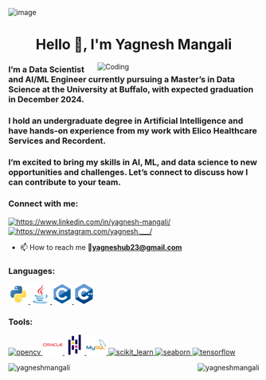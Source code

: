 

![image](https://github.com/YagneshMangali/YagneshMangali/assets/78140862/1b4bba8b-d844-4365-b649-10d2f4709be6)


<h1 align="center">Hello 👋, I'm Yagnesh Mangali</h1>
<img align="right" alt = "Coding" width ="325" src = https://cdn.dribbble.com/users/1292677/screenshots/6139167/avento.gif>
<h3 align="">I’m a Data Scientist and AI/ML Engineer currently pursuing a Master’s in Data Science at the University at Buffalo, with expected graduation in December 2024. </h3>
<h3 align="left">I hold an undergraduate degree in Artificial Intelligence and have hands-on experience from my work with Elico Healthcare Services and Recordent. </h3>
<h3 align="left">I’m excited to bring my skills in AI, ML, and data science to new opportunities and challenges. Let’s connect to discuss how I can contribute to your team.</h3>





<h3 align="left">Connect with me:</h3>
<p align="left">
<a href="https://linkedin.com/in/yagnesh-mangali/" target="blank"><img align="center" src="https://raw.githubusercontent.com/rahuldkjain/github-profile-readme-generator/master/src/images/icons/Social/linked-in-alt.svg" alt="https://www.linkedin.com/in/yagnesh-mangali/" height="30" width="40" /></a>
<a href="https://instagram.com/yagnesh.___/" target="blank"><img align="center" src="https://raw.githubusercontent.com/rahuldkjain/github-profile-readme-generator/master/src/images/icons/Social/instagram.svg" alt="https://www.instagram.com/yagnesh.___/" height="30" width="40" /></a>
</p>

- 📫 How to reach me 📧**yagneshub23@gmail.com**

<h3 align="left">Languages:</h3>
<p align="left"> <a href="https://www.python.org" target="_blank" rel="noreferrer"> <img src="https://raw.githubusercontent.com/devicons/devicon/master/icons/python/python-original.svg" alt="python" width="40" height="40"/> </a> </a> <a href="https://www.java.com" target="_blank" rel="noreferrer"> <img src="https://raw.githubusercontent.com/devicons/devicon/master/icons/java/java-original.svg" alt="java" width="40" height="40"/> <a href="https://www.cprogramming.com/" target="_blank" rel="noreferrer"> <img src="https://raw.githubusercontent.com/devicons/devicon/master/icons/c/c-original.svg" alt="c" width="40" height="40"/> </a> <a href="https://www.w3schools.com/cpp/" target="_blank" rel="noreferrer"> <img src="https://raw.githubusercontent.com/devicons/devicon/master/icons/cplusplus/cplusplus-original.svg" alt="cplusplus" width="40" height="40"/> </a>   </a>  </p>

<h3 align="centre"> Tools:</h3>
<p align="left"> <a href="https://opencv.org/" target="_blank" rel="noreferrer"> <img src="https://www.vectorlogo.zone/logos/opencv/opencv-icon.svg" alt="opencv" width="40" height="40"/> </a> <a href="https://www.oracle.com/" target="_blank" rel="noreferrer"> <img src="https://raw.githubusercontent.com/devicons/devicon/master/icons/oracle/oracle-original.svg" alt="oracle" width="40" height="40"/> </a> <a href="https://pandas.pydata.org/" target="_blank" rel="noreferrer"> <img src="https://raw.githubusercontent.com/devicons/devicon/2ae2a900d2f041da66e950e4d48052658d850630/icons/pandas/pandas-original.svg" alt="pandas" width="40" height="40"/>  </a> <a href="https://www.mysql.com/" target="_blank" rel="noreferrer"> <img src="https://raw.githubusercontent.com/devicons/devicon/master/icons/mysql/mysql-original-wordmark.svg" alt="mysql" width="40" height="40"/> <a href="https://scikit-learn.org/" target="_blank" rel="noreferrer"> <img src="https://upload.wikimedia.org/wikipedia/commons/0/05/Scikit_learn_logo_small.svg" alt="scikit_learn" width="40" height="40"/> </a> <a href="https://seaborn.pydata.org/" target="_blank" rel="noreferrer"> <img src="https://seaborn.pydata.org/_images/logo-mark-lightbg.svg" alt="seaborn" width="40" height="40"/> </a> <a href="https://www.tensorflow.org" target="_blank" rel="noreferrer"> <img src="https://www.vectorlogo.zone/logos/tensorflow/tensorflow-icon.svg" alt="tensorflow" width="40" height="40"/> </a> </p>
  
<p><img align="right" src="https://github-readme-streak-stats.herokuapp.com/?user=yagneshmangali&" alt="yagneshmangali" /></p> 
<p>&nbsp;<img align="left" src="https://github-readme-stats.vercel.app/api?username=yagneshmangali&show_icons=true&locale=en" alt="yagneshmangali" /></p>



